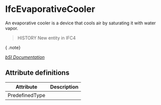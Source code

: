 IfcEvaporativeCooler
====================
An evaporative cooler is a device that cools air by saturating it with water
vapor.  
  
> HISTORY  New entity in IFC4  
  
{ .note}  
>  
[ _bSI
Documentation_](https://standards.buildingsmart.org/IFC/DEV/IFC4_2/FINAL/HTML/schema/ifchvacdomain/lexical/ifcevaporativecooler.htm)


Attribute definitions
---------------------
| Attribute      | Description   |
|----------------|---------------|
| PredefinedType |               |

